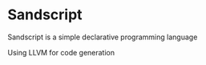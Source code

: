 # Sandscript

Sandscript is a simple declarative programming language

Using LLVM for code generation
